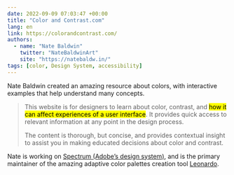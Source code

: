 ```yaml
---
date: 2022-09-09 07:03:47 +00:00
title: "Color and Contrast.com"
lang: en
link: https://colorandcontrast.com/
authors:
  - name: "Nate Baldwin"
    twitter: "NateBaldwinArt"
    site: "https://natebaldw.in/"
tags: [color, Design System, accessibility]
---
```


Nate Baldwin created an amazing resource about colors, with interactive examples that help understand many concepts.

> This website is for designers to learn about color, contrast, and <mark>how it can affect experiences of a user interface</mark>. It provides quick access to relevant information at any point in the design process.
> 
> The content is thorough, but concise, and provides contextual insight to assist you in making educated decisions about color and contrast.

Nate is working on [Spectrum (Adobe’s design system)](https://spectrum.adobe.com/), and is the primary maintainer of the amazing adaptive color palettes creation tool [Leonardo](https://leonardocolor.io/).
